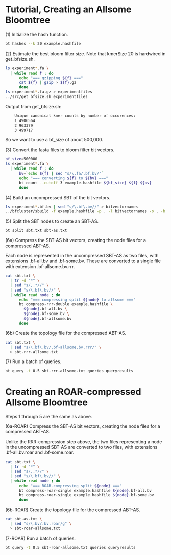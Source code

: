 # Tutorial, Creating an Allsome Bloomtree

(1) Initialize the hash function.

```bash  
bt hashes --k 20 example.hashfile
```

(2) Estimate the best bloom filter size.  Note that kmerSize 20 is hardwired in
get_bfsize.sh.

```bash  
ls experiment*.fa \
  | while read f ; do
      echo "=== gzipping ${f} ==="
      cat ${f} | gzip > ${f}.gz
      done
ls experiment*.fa.gz > experimentfiles
../src/get_bfsize.sh experimentfiles
```

Output from get_bfsize.sh:  
```bash  
    Unique canonical kmer counts by number of occurences:
    1 4906564
    2 963379
    3 499717
```

So we want to use a bf_size of about 500,000.

(3) Convert the fasta files to bloom filter bit vectors.

```bash  
bf_size=500000
ls experiment*.fa \
  | while read f ; do
      bv=`echo ${f} | sed "s/\.fa/.bf.bv/"`
      echo "=== converting ${f} to ${bv} ==="
      bt count --cutoff 3 example.hashfile ${bf_size} ${f} ${bv}
      done
```

(4) Build an uncompressed SBT of the bit vectors.

```bash  
ls experiment*.bf.bv | sed "s/\.bf\.bv//" > bitvectornames
../bfcluster/sbuild -f example.hashfile -p . -l bitvectornames -o . -b sbt.txt
```

(5) Split the SBT nodes to create an SBT-AS.

```bash  
bt split sbt.txt sbt-as.txt
```

(6a) Compress the SBT-AS bit vectors, creating the node files for a compressed ABT-AS.

Each node is represented in the uncompressed SBT-AS as two files, with extensions .bf-all.bv and .bf-some.bv. These are converted to a single file with extension .bf-allsome.bv.rrr.

```bash  
cat sbt.txt \
  | tr -d "*" \
  | sed "s/,.*//" \
  | sed "s/\.bf\.bv//" \
  | while read node ; do
      echo "=== compressing split ${node} to allsome ==="
      bt compress-rrr-double example.hashfile \
        ${node}.bf-all.bv \
        ${node}.bf-some.bv \
        ${node}.bf-allsome.bv
      done
```

(6b) Create the topology file for the compressed ABT-AS.

```bash  
cat sbt.txt \
  | sed "s/\.bf\.bv/.bf-allsome.bv.rrr/" \
  > sbt-rrr-allsome.txt
```

(7) Run a batch of queries.

```bash  
bt query -t 0.5 sbt-rrr-allsome.txt queries queryresults
```

# Creating an ROAR-compressed Allsome Bloomtree

Steps 1 through 5 are the same as above.

(6a-ROAR) Compress the SBT-AS bit vectors, creating the node files for a compressed ABT-AS.

Unlike the RRR-compression step above, the two files representing a node in the uncompressed SBT-AS are converted to two files, with extensions .bf-all.bv.roar and .bf-some.roar.

```bash  
cat sbt.txt \
  | tr -d "*" \
  | sed "s/,.*//" \
  | sed "s/\.bf\.bv//" \
  | while read node ; do
      echo "=== ROAR-compressing split ${node} ==="
      bt compress-roar-single example.hashfile ${node}.bf-all.bv
      bt compress-roar-single example.hashfile ${node}.bf-some.bv
      done
```

(6b-ROAR) Create the topology file for the compressed ABT-AS.

```bash  
cat sbt-as.txt \
  | sed "s/\.bv/.bv.roar/g" \
  > sbt-roar-allsome.txt
```

(7-ROAR) Run a batch of queries.

```bash  
bt query -t 0.5 sbt-roar-allsome.txt queries queryresults
```
